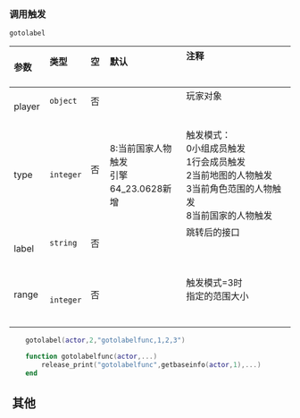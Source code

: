 ### 调用触发
`gotolabel`

| 参数   | 类型      | 空   | 默认                                     | 注释                                                                                                                  |
| :----- | :-------- | :--- | :--------------------------------------- | :-------------------------------------------------------------------------------------------------------------------- |
| player | `object`  | 否   |                                          | 玩家对象                                                                                                              |
| type   | `integer` | 否   | 8:当前国家人物触发<br />引擎64_23.0628新增 | 触发模式：<br />0小组成员触发<br />1行会成员触发<br />2当前地图的人物触发<br />3当前角色范围的人物触发<br />8当前国家的人物触发 |
| label  | `string`  | 否   |                                          | 跳转后的接口                                                                                                          |
| range  | `integer` | 否   |                                          | 触发模式=3时<br />指定的范围大小                                                                                            |

```lua
    gotolabel(actor,2,"gotolabelfunc,1,2,3")

    function gotolabelfunc(actor,...)
        release_print("gotolabelfunc",getbaseinfo(actor,1),...)
    end
```

##  其他

